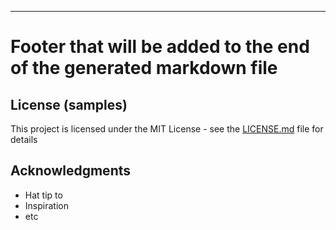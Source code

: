 ---

# Footer that will be added to the end of the generated markdown file

## License (samples)

This project is licensed under the MIT License - see the [LICENSE.md](LICENSE.md) file for details

## Acknowledgments

- Hat tip to
- Inspiration
- etc
